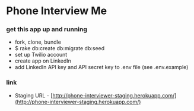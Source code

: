 Phone Interview Me
========================

### get this app up and running

* fork, clone, bundle
* $ rake db:create db:migrate db:seed
* set up Twilio account
* create app on LinkedIn
* add LinkedIn API key and API secret key to .env file (see .env.example)

### link
* Staging URL - [http://phone-interviewer-staging.herokuapp.com/](http://phone-interviewer-staging.herokuapp.com/)
